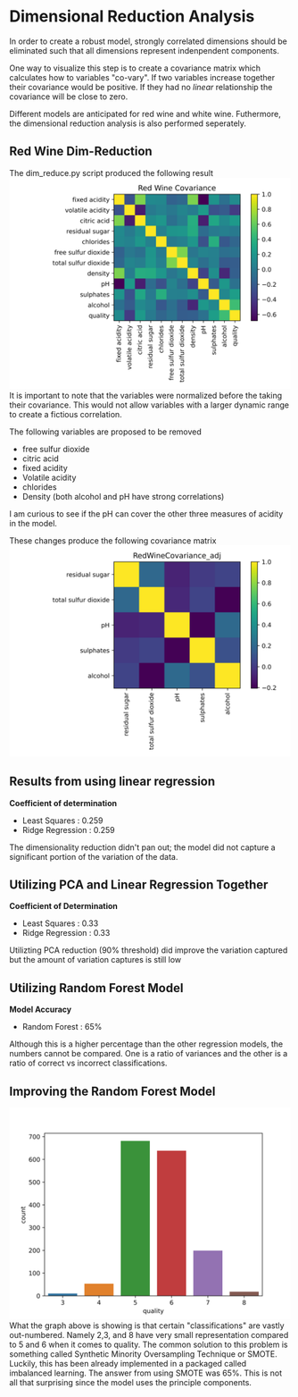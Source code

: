 # Dimensional Reduction Analysis
In order to create a robust model, strongly correlated dimensions should be 
eliminated such that all dimensions represent indenpendent components.

One way to visualize this step is to create a covariance matrix which calculates
how to variables "co-vary". If two variables increase together their covariance
would be positive. If they had no _linear_ relationship the covariance will be
close to zero.

Different models are anticipated for red wine and white wine. Futhermore, the 
dimensional reduction analysis is also performed seperately.

## Red Wine Dim-Reduction
The dim_reduce.py script produced the following result
![title](exploration/RedWineCovariance.png)
It is important to note that the variables were normalized
before the taking their covariance. This would not allow variables
with a larger dynamic range to create a fictious correlation.

The following variables are proposed to be removed
* free sulfur dioxide
* citric acid
* fixed acidity
* Volatile acidity
* chlorides
* Density (both alcohol and pH have strong correlations)

I am curious to see if the pH can cover the other three measures of acidity in
the model.

These changes produce the following covariance matrix
![](exploration/RedWineCovariance_adj.png)

## Results from using linear regression
**Coefficient of determination**
* Least Squares 	: 0.259
* Ridge Regression 	: 0.259

The dimensionality reduction didn't pan out; the model did not capture a significant
portion of the variation of the data.

## Utilizing PCA and Linear Regression Together
**Coefficient of Determination**
* Least Squares 	: 0.33
* Ridge Regression 	: 0.33

Utilizting PCA reduction (90% threshold) did improve the variation captured but
the amount of variation captures is still low

## Utilizing Random Forest Model
**Model Accuracy**
* Random Forest : 65%

Although this is a higher percentage than the other regression models, the numbers
cannot be compared. One is a ratio of variances and the other is a ratio of correct
vs incorrect classifications.

## Improving the Random Forest Model

![](exploration/red_wine_countplot.png)
What the graph above is showing is that certain "classifications" are vastly 
out-numbered. Namely 2,3, and 8 have very small representation compared to 5 and 6
when it comes to quality. The common solution to this problem is something called
Synthetic Minority Oversampling Technique or SMOTE. Luckily, this has been already
implemented in a packaged called imbalanced learning. The answer from using SMOTE was
65%. This is not all that surprising since the model uses the principle components.
